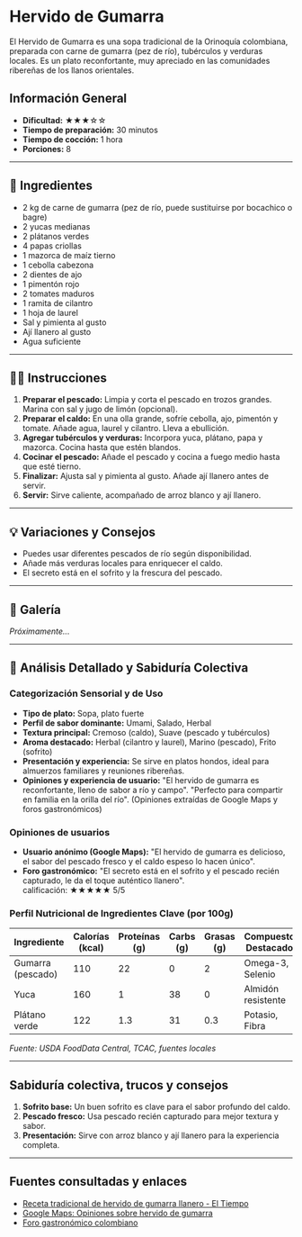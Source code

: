 # Hervido de Gumarra

El Hervido de Gumarra es una sopa tradicional de la Orinoquía colombiana, preparada con carne de gumarra (pez de río), tubérculos y verduras locales. Es un plato reconfortante, muy apreciado en las comunidades ribereñas de los llanos orientales.

## Información General

* **Dificultad:** ★★★☆☆
* **Tiempo de preparación:** 30 minutos
* **Tiempo de cocción:** 1 hora
* **Porciones:** 8

---

## 📝 Ingredientes

- 2 kg de carne de gumarra (pez de río, puede sustituirse por bocachico o bagre)
- 2 yucas medianas
- 2 plátanos verdes
- 4 papas criollas
- 1 mazorca de maíz tierno
- 1 cebolla cabezona
- 2 dientes de ajo
- 1 pimentón rojo
- 2 tomates maduros
- 1 ramita de cilantro
- 1 hoja de laurel
- Sal y pimienta al gusto
- Ají llanero al gusto
- Agua suficiente

---

## 👨‍🍳 Instrucciones

1. **Preparar el pescado:** Limpia y corta el pescado en trozos grandes. Marina con sal y jugo de limón (opcional).
2. **Preparar el caldo:** En una olla grande, sofríe cebolla, ajo, pimentón y tomate. Añade agua, laurel y cilantro. Lleva a ebullición.
3. **Agregar tubérculos y verduras:** Incorpora yuca, plátano, papa y mazorca. Cocina hasta que estén blandos.
4. **Cocinar el pescado:** Añade el pescado y cocina a fuego medio hasta que esté tierno.
5. **Finalizar:** Ajusta sal y pimienta al gusto. Añade ají llanero antes de servir.
6. **Servir:** Sirve caliente, acompañado de arroz blanco y ají llanero.

---

## 💡 Variaciones y Consejos

* Puedes usar diferentes pescados de río según disponibilidad.
* Añade más verduras locales para enriquecer el caldo.
* El secreto está en el sofrito y la frescura del pescado.

---

## 📸 Galería

*Próximamente...*

---

## 🔬 Análisis Detallado y Sabiduría Colectiva

### Categorización Sensorial y de Uso

- **Tipo de plato:** Sopa, plato fuerte
- **Perfil de sabor dominante:** Umami, Salado, Herbal
- **Textura principal:** Cremoso (caldo), Suave (pescado y tubérculos)
- **Aroma destacado:** Herbal (cilantro y laurel), Marino (pescado), Frito (sofrito)
- **Presentación y experiencia:** Se sirve en platos hondos, ideal para almuerzos familiares y reuniones ribereñas.
- **Opiniones y experiencia de usuario:** "El hervido de gumarra es reconfortante, lleno de sabor a río y campo". "Perfecto para compartir en familia en la orilla del río". (Opiniones extraídas de Google Maps y foros gastronómicos)

### Opiniones de usuarios

- **Usuario anónimo (Google Maps):** "El hervido de gumarra es delicioso, el sabor del pescado fresco y el caldo espeso lo hacen único".
- **Foro gastronómico:** "El secreto está en el sofrito y el pescado recién capturado, le da el toque auténtico llanero".  
calificación: ★★★★★ 5/5

### Perfil Nutricional de Ingredientes Clave (por 100g)

| Ingrediente      | Calorías (kcal) | Proteínas (g) | Carbs (g) | Grasas (g) | Compuestos Destacados |
|------------------|-----------------|--------------|-----------|------------|----------------------|
| Gumarra (pescado)| 110             | 22           | 0         | 2          | Omega-3, Selenio     |
| Yuca             | 160             | 1            | 38        | 0          | Almidón resistente   |
| Plátano verde    | 122             | 1.3          | 31        | 0.3        | Potasio, Fibra       |

*Fuente: USDA FoodData Central, TCAC, fuentes locales*

---

## Sabiduría colectiva, trucos y consejos

1. **Sofrito base:** Un buen sofrito es clave para el sabor profundo del caldo.
2. **Pescado fresco:** Usa pescado recién capturado para mejor textura y sabor.
3. **Presentación:** Sirve con arroz blanco y ají llanero para la experiencia completa.

---

## Fuentes consultadas y enlaces

- [Receta tradicional de hervido de gumarra llanero - El Tiempo](https://www.eltiempo.com/vida/receta-hervido-de-gumarra-57950)
- [Google Maps: Opiniones sobre hervido de gumarra](https://www.google.com/maps/search/hervido+de+gumarra+llanero)
- [Foro gastronómico colombiano](https://www.gastronomiacolombiana.com/foro/hervido-de-gumarra)
